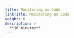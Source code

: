 ```yaml
---
title: Monitoring as Code
linkTitle: Monitoring as Code
weight: 6
description: >
  **10 minutes**
---
```


